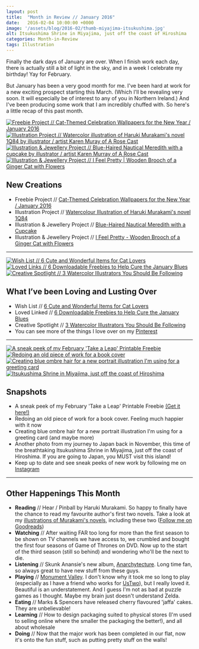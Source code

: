 ```yaml
---
layout: post
title:  "Month in Review // January 2016"
date:   2016-02-04 10:00:00 +0000
image: '/assets/blog/2016-02/thumb-miyajima-itsukushima.jpg'
alt: Itsukushima Shrine in Miyajima, just off the coast of Hiroshima
categories: Month-in-Review
tags: Illustration
---
```


<p class="intro">Finally the dark days of January are over. When I finish work each day, there is actually still a bit of light in the sky, and in a week I celebrate my birthday! Yay for February.</p>

But January has been a very good month for me. I've been hard at work for a new exciting prospect starting this March. (Which I'll be revealing very soon. It will especially be of interest to any of you in Northern Ireland.) And I've been producing some work that I am incredibly chuffed with. So here's a little recap of this past month.

<div class="row">
	<div class="col-md-6">
		<a href="/freebie/2015/12/31/cat-celebration-wallpapers.html" title="Freebie Project // Cat-Themed Celebration Wallpapers for the New Year / January 2016"><img src="/assets/blog/2016-01/freebie-january-2016-cat-celebration-vertical-wallpaper01.jpg" alt="Freebie Project // Cat-Themed Celebration Wallpapers for the New Year / January 2016" title="Freebie Project // Cat-Themed Celebration Wallpapers for the New Year / January 2016"></a>
	</div>
	<div class="col-md-6">
		<a href="/my-work/2016/01/19/1q84-haruki-murakami.html" title="Illustration Project // Watercolor illustration of Haruki Murakami's novel 1Q84 by illustrator / artist Karen Muray of A Rose Cast"><img src="/assets/folio/murakami/illustration-murakami-19q4.jpg" alt="Illustration Project // Watercolor illustration of Haruki Murakami's novel 1Q84 by illustrator / artist Karen Muray of A Rose Cast" title="Illustration Project // Watercolor illustration of Haruki Murakami's novel 1Q84 by illustrator / artist Karen Muray of A Rose Cast"></a>
	</div>
</div>

<div class="row">
	<div class="col-md-6">
		<a href="/my-work/2016/01/26/meredith-portrait-illustration.html" title="Illustration &amp; Jewellery Project // Blue-Haired Nautical Meredith with a cupcake by illustrator / artist Karen Murray of A Rose Cast"><img src="/assets/folio/portraits/portrait-illustration-meredith.jpg" alt="Illustration &amp; Jewellery Project // Blue-Haired Nautical Meredith with a cupcake by illustrator / artist Karen Murray of A Rose Cast" title="Illustration &amp; Jewellery Project // Blue-Haired Nautical Meredith with a cupcake by illustrator / artist Karen Murray of A Rose Cast"></a>
	</div>
	<div class="col-md-6">
		<a href="/my-work/2016/01/12/i-feel-pretty-ginger-cat.html" title="Illustration &amp; Jewellery Project // I Feel Pretty | Wooden Brooch of a Ginger Cat with Flowers"><img src="/assets/folio/wsb/illustration-i-feel-pretty-cat.jpg" alt="Illustration &amp; Jewellery Project // I Feel Pretty | Wooden Brooch of a Ginger Cat with Flowers" title="Illustration &amp; Jewellery Project // I Feel Pretty | Wooden Brooch of a Ginger Cat with Flowers"></a>
	</div>
</div>

New Creations
---
+ Freebie Project // [Cat-Themed Celebration Wallpapers for the New Year / January 2016](/freebie/2015/12/31/cat-celebration-wallpapers.html)
+ Illustration Project // [Watercolour Illustration of Haruki Murakami's novel 1Q84](/my-work/2016/01/19/1q84-haruki-murakami.html)
+ Illustration &amp; Jewellery Project // [Blue-Haired Nautical Meredith with a Cupcake](/my-work/2016/01/26/meredith-portrait-illustration.html)
+ Illustration &amp; Jewellery Project // [I Feel Pretty - Wooden Brooch of a Ginger Cat with Flowers](/my-work/2016/01/12/i-feel-pretty-ginger-cat.html)

* * *

<div class="row">
	<div class="col-md-4">
		<a href="/wish-list/2016/01/28/6-cute-wonderful-items-for-cat-lovers.html" title="Wish List // 6 Cute and Wonderful Items for Cat Lovers"><img src="/assets/blog/2016-01/avocatdo-soft-enamel-pin.jpg" alt="Wish List // 6 Cute and Wonderful Items for Cat Lovers" title="Wish List // 6 Cute and Wonderful Items for Cat Lovers"></a>
	</div>
	<div class="col-md-4">
		<a href="/loved-links/2016/01/07/6-downloadable-freebies-to-cure-the-january-blues.html" title="Loved Links // 6 Downloadable Freebies to Help Cure the January Blues"><img src="/assets/blog/2016-01/motivating-cake-wallpaper.jpg" alt="Loved Links // 6 Downloadable Freebies to Help Cure the January Blues" title="Loved Links // 6 Downloadable Freebies to Help Cure the January Blues"></a>
	</div>
	<div class="col-md-4">
		<a href="/creative-spotlight/2016/01/14/3-watercolor-artists-to-follow.html" title="Creative Spotlight // 3 Watercolor Illustrators You Should Be Following"><img src="/assets/blog/2016-01/helen-green-lady-gaga-watercolor-illustration.jpg" alt="Creative Spotlight // 3 Watercolor Illustrators You Should Be Following" title="Creative Spotlight // 3 Watercolor Illustrators You Should Be Following"></a>
	</div>
</div>

What I’ve been Loving and Lusting Over
---
+ Wish List // [6 Cute and Wonderful Items for Cat Lovers](/wish-list/2016/01/28/6-cute-wonderful-items-for-cat-lovers.html)
+ Loved Linked // [6 Downloadable Freebies to Help Cure the January Blues](/loved-links/2016/01/07/6-downloadable-freebies-to-cure-the-january-blues.html)
+ Creative Spotlight // [3 Watercolor Illustrators You Should Be Following](/creative-spotlight/2016/01/14/3-watercolor-artists-to-follow.html)
+ You can see more of the things I love over on my [Pinterest](http://pinterest.com/arosecast)

* * *

<div class="row">
	<div class="col-md-6">
		<a href="http://instagram.com/arosecast" title="A Rose Cast on Instagram"><img src="/assets/blog/2016-02/instagram-freebie-leap-wip.jpg" alt="A sneak peek of my February 'Take a Leap' Printable Freebie" title="A sneak peek of my February 'Take a Leap' Printable Freebie"></a>
	</div>
	<div class="col-md-6">
		<a href="http://instagram.com/arosecast" title="A Rose Cast on Instagram"><img src="/assets/blog/2016-02/instagram-illustration-book-wip.jpg" alt="Redoing an old piece of work for a book cover" title="Redoing an old piece of work for a book cover"></a>
	</div>
	<div class="col-md-6">
		<a href="http://instagram.com/arosecast" title="A Rose Cast on Instagram"><img src="/assets/blog/2016-02/instagram-illustration-poindexter-wip.jpg" alt="Creating blue ombre hair for a new portrait illustration I'm using for a greeting card" title="Creating blue ombre hair for a new portrait illustration I'm using for a greeting card"></a>
	</div>
	<div class="col-md-6">
		<a href="http://instagram.com/arosecast" title="A Rose Cast on Instagram"><img src="/assets/blog/2016-02/instagram-miyajima-itsukushima.jpg" alt="Itsukushima Shrine in Miyajima, just off the coast of Hiroshima" title="Itsukushima Shrine in Miyajima, just off the coast of Hiroshima"></a>
	</div>
</div>

Snapshots
---
+ A sneak peek of my February 'Take a Leap' Printable Freebie [(Get it here!)](/freebies/2016/02/02/freebie-take-a-leap-printable.html)
+ Redoing an old piece of work for a book cover. Feeling much happier with it now
+ Creating blue ombre hair for a new portrait illustration I'm using for a greeting card (and maybe more)
+ Another photo from my journey to Japan back in November, this time of the breathtaking Itsukushima Shrine in Miyajima, just off the coast of Hiroshima. If you are going to Japan, you MUST visit this island!
+ Keep up to date and see sneak peeks of new work by following me on [Instagram](http://instagram.com/arosecast)

* * *

Other Happenings This Month
---
+ <strong>Reading</strong> // Hear / Pinball by Haruki Murakami. So happy to finally have the chance to read my favourite author's first two novels. Take a look at my [illustrations of Murakami's novels](/project/illustration-murakami.html), including these two ([Follow me on Goodreads](https://www.goodreads.com/user/show/1680658-karen-murray))
+ <strong>Watching</strong> // After waiting FAR too long for more than the first season to be shown on TV channels we have access to, we crumbled and bought the first four seasons of Game of Thrones on DVD. Now up to the start of the third season (still so behind) and wondering who'll be the next to die.
+ <strong>Listening</strong> // Skunk Anansie's new album, [Anarchytecture](https://open.spotify.com/album/0LBwAgeS29l0dbOI5ADdka). Long time fan, so always great to have new stuff from these guys.
+ <strong>Playing</strong> // [Monument Valley](http://www.monumentvalleygame.com). I don't know why it took me so long to play (especially as I have a friend who works for [UsTwo](https://ustwo.com)), but I really loved it. Beautiful is an understatement. And I guess I'm not as bad at puzzle games as I thought. Maybe my brain just doesn't understand Zelda.
+ <strong>Eating</strong> // Marks &amp; Spencers have released cherry flavoured 'jaffa' cakes. They are unbelievable!
+ <strong>Learning</strong> // How to design packaging suited to physical stores (I'm used to selling online where the smaller the packaging the better!), and all about wholesale
+ <strong>Doing</strong> // Now that the major work has been completed in our flat, now it's onto the fun stuff, such as putting pretty stuff on the walls!